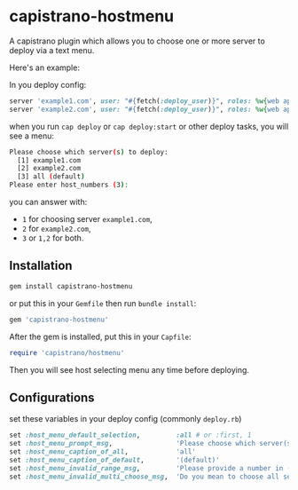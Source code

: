 # capistrano-hostmenu
A capistrano plugin which allows you to choose one or more server to deploy via a text menu.

Here's an example:

In you deploy config:

~~~ruby
server 'example1.com', user: "#{fetch(:deploy_user)}", roles: %w{web app}
server 'example2.com', user: "#{fetch(:deploy_user)}", roles: %w{web app}
~~~

when you run `cap deploy` or `cap deploy:start` or other deploy tasks, you will see a menu:

~~~sh
Please choose which server(s) to deploy:
  [1] example1.com
  [2] example2.com
  [3] all (default)
Please enter host_numbers (3):
~~~

you can answer with:

* `1` for choosing server `example1.com`,
* `2` for `example2.com`,
* `3` or `1,2` for both.

## Installation

~~~sh
gem install capistrano-hostmenu
~~~

or put this in your `Gemfile` then run `bundle install`:

~~~ruby
gem 'capistrano-hostmenu'
~~~

After the gem is installed, put this in your `Capfile`:

~~~ruby
require 'capistrano/hostmenu'
~~~

Then you will see host selecting menu any time before deploying.

## Configurations

set these variables in your deploy config (commonly `deploy.rb`)

~~~ruby
set :host_menu_default_selection,         :all # or :first, 1
set :host_menu_prompt_msg,                'Please choose which server(s) to deploy:'.blue
set :host_menu_caption_of_all,            'all'
set :host_menu_caption_of_default,        '(default)'
set :host_menu_invalid_range_msg,         'Please provide a number in (1..%d)'.red
set :host_menu_invalid_multi_choose_msg,  'Do you mean to choose all servers?'.red
~~~
